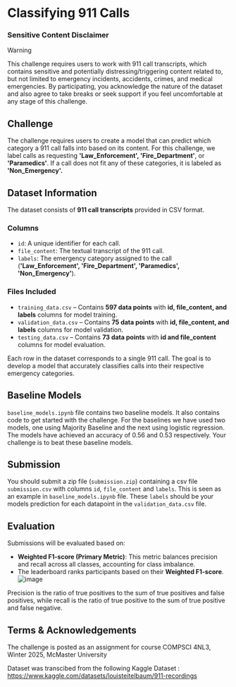 # Classifying 911 Calls
### Sensitive Content Disclaimer
> [!WARNING] 
> This challenge requires users to work with 911 call transcripts, which contains sensitive and potentially distressing/triggering content related to, but not limited to emergency incidents, accidents, crimes, and medical emergencies. By participating, you acknowledge the nature of the dataset and also agree to take breaks or seek support if you feel uncomfortable at any stage of this challenge.

## Challenge  
The challenge requires users to create a model that can predict which category a 911 call falls into based on its content. For this challenge, we label calls as requesting **'Law_Enforcement', 'Fire_Department'**, or **'Paramedics'**. If a call does not fit any of these categories, it is labeled as **'Non_Emergency'.**

## Dataset Information  

The dataset consists of **911 call transcripts** provided in CSV format.

### Columns  
- `id`: A unique identifier for each call.  
- `file_content`: The textual transcript of the 911 call.  
- `labels`: The emergency category assigned to the call (**'Law_Enforcement', 'Fire_Department', 'Paramedics', 'Non_Emergency'**). 

### Files Included  
- `training_data.csv` – Contains **597 data points** with **id, file_content, and labels** columns for model training.   
- `validation_data.csv` – Contains **75 data points** with **id, file_content, and labels** columns for model validation.  
- `testing_data.csv` – Contains **73 data points** with **id and file_content** columns for model evaluation.  

Each row in the dataset corresponds to a single 911 call. The goal is to develop a model that accurately classifies calls into their respective emergency categories. 

## Baseline Models

`baseline_models.ipynb` file contains two baseline models. It also contains code to get started with the challenge. For the baselines we have used two models, one using Majority Baseline and the next using logistic regression. The models have achieved an accuracy of 0.56 and 0.53 respectively. Your challenge is to beat these baseline models.

## Submission

You should submit a zip file (`submission.zip`) containing a csv file `submission.csv` with columns `id`, `file_content` and `labels`. This is seen as an example in `baseline_models.ipynb` file. These `labels` should be your models prediction for each datapoint in the `validation_data.csv` file. 

## Evaluation

Submissions will be evaluated based on:

- **Weighted F1-score (Primary Metric)**: This metric balances precision and recall across all classes, accounting for class imbalance.
- The leaderboard ranks participants based on their **Weighted F1-score**.
![image](https://github.com/user-attachments/assets/d3b9c768-7c69-4e26-b51c-5fa36ba30f90)

Precision is the ratio of true positives to the sum of true positives and false positives, while recall is the ratio of true positive to the sum of true positive and false negative.

## Terms & Acknowledgements

The challenge is posted as an assignment for course COMPSCI 4NL3, Winter 2025, McMaster University

Dataset was transcibed from the following Kaggle Dataset : https://www.kaggle.com/datasets/louisteitelbaum/911-recordings

